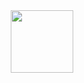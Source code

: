 <div id="header" align="center">
  <img src="[https://media.giphy.com/media/M9gbBd9nbDrOTu1Mqx/giphy.gif](https://media4.giphy.com/media/v1.Y2lkPTc5MGI3NjExZGJiM3MwZjVwODMyeXR1Y29ydXViMnlxZzdiY3ZrdjM0ZDc4djF1OSZlcD12MV9pbnRlcm5hbF9naWZfYnlfaWQmY3Q9Zw/7vdlbr6lcVAmGK7lhB/giphy.gif)" width="100"/>
</div>

<!--
**KartoShk4/KartoShk4** is a ✨ _special_ ✨ repository because its `README.md` (this file) appears on your GitHub profile.

Here are some ideas to get you started:

- 🔭 I’m currently working on ...
- 🌱 I’m currently learning ...
- 👯 I’m looking to collaborate on ...
- 🤔 I’m looking for help with ...
- 💬 Ask me about ...
- 📫 How to reach me: ...
- 😄 Pronouns: ...
- ⚡ Fun fact: ...
-->
